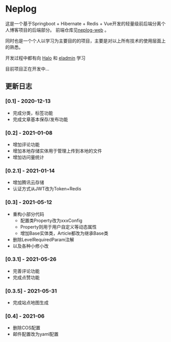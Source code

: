 # Neplog

这是一个基于Springboot + Hibernate + Redis + Vue开发的轻量级前后端分离个人博客项目的后端部分。
前端仓库见[neplog-web](https://github.com/Uzemiu/neplog-web) 。

同时也是一个个人以学习为主要目的的项目，主要是对以上所有技术的使用层面上的熟悉。

开发过程中都有向 
[Halo](https://github.com/halo-dev/halo) 和 
[eladmin](https://github.com/elunez/eladmin) 学习

目前项目正在开发中...


## 更新日志

### [0.1] - 2020-12-13

- 完成分类，标签功能
- 完成文章基本保存/发布功能 

### [0.2] - 2021-01-08

- 增加评论功能
- 增加本地存储实体用于管理上传到本地的文件
- 增加访问量统计

### [0.2.1] - 2021-01-14

- 增加腾讯云存储
- 认证方式从JWT改为Token+Redis

### [0.3] - 2021-05-12

- 重构小部分代码
    - 配置类Property改为xxxConfig
    - Property则用于用户自定义等动态属性
	- 增加Base实体类，Article都改为继承Base类
- 删除LevelRequiredParam注解
- 以及各种小修小改

### [0.3.1] - 2021-05-26

- 完善评论功能
- 完成点赞功能

### [0.3.5] - 2021-05-31

- 完成站点地图生成

### [0.4] - 2021-06

- 删除COS配置
- 邮件配置改为yaml配置